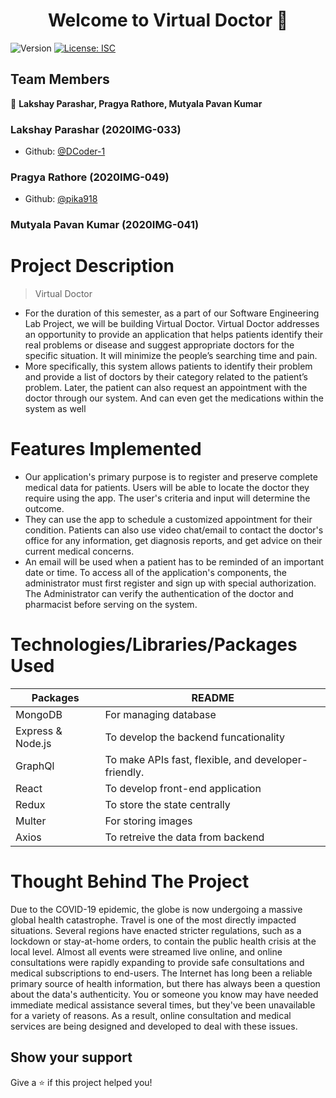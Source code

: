<h1 align="center">Welcome to Virtual Doctor 👋</h1>
<p>
  <img alt="Version" src="https://img.shields.io/badge/version-1.0.0-blue.svg?cacheSeconds=2592000" />
  <a href="#" target="_blank">
    <img alt="License: ISC" src="https://img.shields.io/badge/License-ISC-yellow.svg" />
  </a>
</p>

## Team Members

👤 **Lakshay Parashar, Pragya Rathore, Mutyala Pavan Kumar**

### Lakshay Parashar (2020IMG-033)

- Github: [@DCoder-1](https://github.com/DCoder-1)

### Pragya Rathore (2020IMG-049)

- Github: [@pika918](https://github.com/pika918)

### Mutyala Pavan Kumar (2020IMG-041)

# Project Description

> Virtual Doctor

- For the duration of this semester, as a part of our Software Engineering Lab Project, we will be building Virtual Doctor. Virtual Doctor addresses an opportunity to provide an application that helps patients identify their real problems or disease and suggest appropriate doctors for the specific situation. It will minimize the people’s searching time and pain.
- More specifically, this system allows patients to identify their problem and provide a list of doctors by their category related to the patient’s problem. Later, the patient can also request an appointment with the doctor through our system. And can even get the medications within the system as well

# Features Implemented

- Our application's primary purpose is to register and preserve complete medical data for patients. Users will be able to locate the doctor they require using the app. The user's criteria and input will determine the outcome.
- They can use the app to schedule a customized appointment for their condition. Patients can also use video chat/email to contact the doctor's office for any information, get diagnosis reports, and get advice on their current medical concerns.
- An email will be used when a patient has to be reminded of an important date or time. To access all of the application's components, the administrator must first register and sign up with special authorization. The Administrator can verify the authentication of the doctor and pharmacist before serving on the system.

# Technologies/Libraries/Packages Used

| Packages          | README                                               |
| ----------------- | ---------------------------------------------------- |
| MongoDB           | For managing database                                |
| Express & Node.js | To develop the backend funcationality                |
| GraphQl           | To make APIs fast, flexible, and developer-friendly. |
| React             | To develop front-end application                     |
| Redux             | To store the state centrally                         |
| Multer            | For storing images                                   |
| Axios             | To retreive the data from backend                    |

# Thought Behind The Project

Due to the COVID-19 epidemic, the globe is now undergoing a massive global health catastrophe. Travel is one of the most directly impacted situations. Several regions have enacted stricter regulations, such as a lockdown or stay-at-home orders, to contain the public health crisis at the local level. Almost all events were streamed live online, and online consultations were rapidly expanding to provide safe consultations and medical subscriptions to end-users. The Internet has long been a reliable primary source of health information, but there has always been a question about the data's authenticity. You or someone you know may have needed immediate medical assistance several times, but they've been unavailable for a variety of reasons. As a result, online consultation and medical services are being designed and developed to deal with these issues.

## Show your support

Give a ⭐️ if this project helped you!
